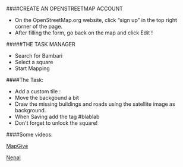 ####CREATE AN OPENSTREETMAP ACCOUNT

* On the OpenStreetMap.org website, click “sign up” in the top right corner of the page.
* After filling the form, go back on the map and click Edit !

#####THE TASK MANAGER

* Search for Bambari 
* Select a square
* Start Mapping

####The Task:

* Add a custom tile : 
* Move the backgound a bit
* Draw the missing buildings and roads using the satellite image as background.
* When Saving add the tag #blablab
* Don't forget to unlock the square!


####Some videos: 

[MapGive](http://mapgive.state.gov/learn-to-map/ "MapGive")

[Nepal](https://vimeo.com/126611252 "Nepal")



